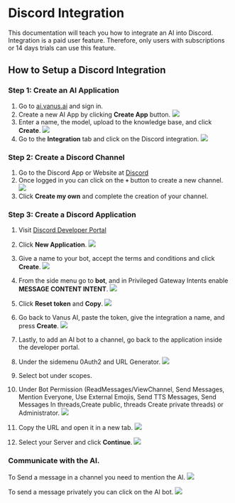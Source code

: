 # Discord Integration
This documentation will teach you how to integrate an AI into Discord.
Integration is a paid user feature. Therefore, only users with subscriptions or 14 days trials can use this feature.

## How to Setup a Discord Integration

### Step 1: Create an AI Application
1. Go to [ai.vanus.ai](https://ai.vanus.ai) and sign in.
2. Create a new AI App by clicking **Create App** button.
![](images/discord-createapp.png)
3. Enter a name, the model, upload to the knowledge base, and click **Create**.
![](images/discord-enterNameModelKnownledge.png)
4. Go to the **Integration** tab and click on the Discord integration.
![](images/discord-integration.png)

### Step 2: Create a Discord Channel
1. Go to the Discord App or Website at [Discord](https://discord.com)
2. Once logged in you can click on the **`+`** button to create a new channel.
![](images/discord-createChannel.png)
3. Click **Create my own** and complete the creation of your channel.

### Step 3: Create a Discord Application
1. Visit [Discord Developer Portal](https://discord.com/developers/applications)
2. Click **New Application**.
![](images/discord-newapplication.png)
3. Give a name to your bot, accept the terms and conditions and click **Create**.
![](images/discord-givebotname.png)
4. From the side menu go to **bot**, and in Privileged Gateway Intents enable **MESSAGE CONTENT INTENT**.
![](images/discord-sidemenuclickbot.png)
5. Click **Reset token** and **Copy**.
![](images/discord-resettoken.png)
6. Go back to Vanus AI, paste the token, give the integration a name, and press **Create**.
![](images/discord-gobacktovanusai.png)
7. Lastly, to add an AI bot to a channel, go back to the application inside the developer portal.
8. Under the sidemenu 0Auth2 and URL Generator.
![](images/discord-sidemenu0auth2.png)
9. Select bot under scopes.

10. Under Bot Permission (ReadMessages/ViewChannel, Send Messages, Mention Everyone, Use External Emojis, Send TTS Messages, Send Messages In threads,Create public, threads Create private threads) or Administrator.
![](images/discord-underbotpermission.png)
11. Copy the URL and open it in a new tab.
![](images/discord-copytheurl.png)
12. Select your Server and click **Continue**.
![](images/discord-selectyourserver.png)

### Communicate with the AI.

To Send a message in a channel you need to mention the AI. 
![](images/discord-tosendmessagesinchannel.png)

To send a message privately you can click on the AI bot.
![](images/discord-tosendprivatemessages.png)


